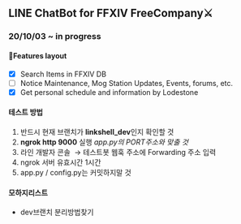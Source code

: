 ## LINE ChatBot for FFXIV FreeCompany⚔

### 20/10/03 ~ in progress

#### 🎨Features layout

- [x] Search Items in FFXIV DB
- [ ] Notice Maintenance, Mog Station Updates, Events, forums, etc.
- [x] Get personal schedule and information by Lodestone

#### 테스트 방법

1. 반드시 현재 브랜치가 **linkshell_dev**인지 확인할 것
2. **ngrok http 9000** 실행 _app.py의 PORT주소와 맞출 것_
3. 라인 개발자 콘솔  → 테스트봇 웹훅 주소에 Forwarding 주소 입력
4. ngrok 서버 유효시간 1시간
5. app.py / config.py는 커밋하지말 것

#### 모하지리스트

- dev브랜치 분리방법찾기
